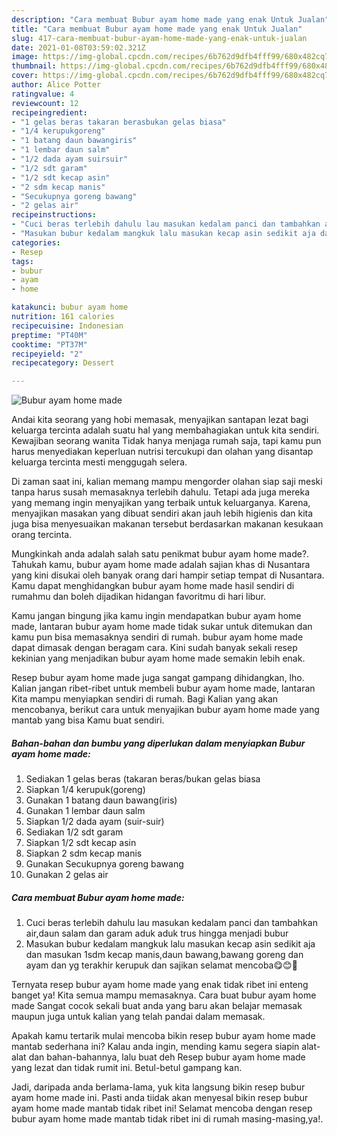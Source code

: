 ```yaml
---
description: "Cara membuat Bubur ayam home made yang enak Untuk Jualan"
title: "Cara membuat Bubur ayam home made yang enak Untuk Jualan"
slug: 417-cara-membuat-bubur-ayam-home-made-yang-enak-untuk-jualan
date: 2021-01-08T03:59:02.321Z
image: https://img-global.cpcdn.com/recipes/6b762d9dfb4fff99/680x482cq70/bubur-ayam-home-made-foto-resep-utama.jpg
thumbnail: https://img-global.cpcdn.com/recipes/6b762d9dfb4fff99/680x482cq70/bubur-ayam-home-made-foto-resep-utama.jpg
cover: https://img-global.cpcdn.com/recipes/6b762d9dfb4fff99/680x482cq70/bubur-ayam-home-made-foto-resep-utama.jpg
author: Alice Potter
ratingvalue: 4
reviewcount: 12
recipeingredient:
- "1 gelas beras takaran berasbukan gelas biasa"
- "1/4 kerupukgoreng"
- "1 batang daun bawangiris"
- "1 lembar daun salm"
- "1/2 dada ayam suirsuir"
- "1/2 sdt garam"
- "1/2 sdt kecap asin"
- "2 sdm kecap manis"
- "Secukupnya goreng bawang"
- "2 gelas air"
recipeinstructions:
- "Cuci beras terlebih dahulu lau masukan kedalam panci dan tambahkan air,daun salam dan garam aduk aduk trus hingga menjadi bubur"
- "Masukan bubur kedalam mangkuk lalu masukan kecap asin sedikit aja dan masukan 1sdm kecap manis,daun bawang,bawang goreng dan ayam dan yg terakhir kerupuk dan sajikan selamat mencoba😋😊🌹"
categories:
- Resep
tags:
- bubur
- ayam
- home

katakunci: bubur ayam home 
nutrition: 161 calories
recipecuisine: Indonesian
preptime: "PT40M"
cooktime: "PT37M"
recipeyield: "2"
recipecategory: Dessert

---
```



![Bubur ayam home made](https://img-global.cpcdn.com/recipes/6b762d9dfb4fff99/680x482cq70/bubur-ayam-home-made-foto-resep-utama.jpg)

Andai kita seorang yang hobi memasak, menyajikan santapan lezat bagi keluarga tercinta adalah suatu hal yang membahagiakan untuk kita sendiri. Kewajiban seorang  wanita Tidak hanya menjaga rumah saja, tapi kamu pun harus menyediakan keperluan nutrisi tercukupi dan olahan yang disantap keluarga tercinta mesti menggugah selera.

Di zaman  saat ini, kalian memang mampu mengorder olahan siap saji meski tanpa harus susah memasaknya terlebih dahulu. Tetapi ada juga mereka yang memang ingin menyajikan yang terbaik untuk keluarganya. Karena, menyajikan masakan yang dibuat sendiri akan jauh lebih higienis dan kita juga bisa menyesuaikan makanan tersebut berdasarkan makanan kesukaan orang tercinta. 



Mungkinkah anda adalah salah satu penikmat bubur ayam home made?. Tahukah kamu, bubur ayam home made adalah sajian khas di Nusantara yang kini disukai oleh banyak orang dari hampir setiap tempat di Nusantara. Kamu dapat menghidangkan bubur ayam home made hasil sendiri di rumahmu dan boleh dijadikan hidangan favoritmu di hari libur.

Kamu jangan bingung jika kamu ingin mendapatkan bubur ayam home made, lantaran bubur ayam home made tidak sukar untuk ditemukan dan kamu pun bisa memasaknya sendiri di rumah. bubur ayam home made dapat dimasak dengan beragam cara. Kini sudah banyak sekali resep kekinian yang menjadikan bubur ayam home made semakin lebih enak.

Resep bubur ayam home made juga sangat gampang dihidangkan, lho. Kalian jangan ribet-ribet untuk membeli bubur ayam home made, lantaran Kita mampu menyiapkan sendiri di rumah. Bagi Kalian yang akan mencobanya, berikut cara untuk menyajikan bubur ayam home made yang mantab yang bisa Kamu buat sendiri.

<!--inarticleads1-->

##### Bahan-bahan dan bumbu yang diperlukan dalam menyiapkan Bubur ayam home made:

1. Sediakan 1 gelas beras (takaran beras/bukan gelas biasa
1. Siapkan 1/4 kerupuk(goreng)
1. Gunakan 1 batang daun bawang(iris)
1. Gunakan 1 lembar daun salm
1. Siapkan 1/2 dada ayam (suir-suir)
1. Sediakan 1/2 sdt garam
1. Siapkan 1/2 sdt kecap asin
1. Siapkan 2 sdm kecap manis
1. Gunakan Secukupnya goreng bawang
1. Gunakan 2 gelas air




<!--inarticleads2-->

##### Cara membuat Bubur ayam home made:

1. Cuci beras terlebih dahulu lau masukan kedalam panci dan tambahkan air,daun salam dan garam aduk aduk trus hingga menjadi bubur
1. Masukan bubur kedalam mangkuk lalu masukan kecap asin sedikit aja dan masukan 1sdm kecap manis,daun bawang,bawang goreng dan ayam dan yg terakhir kerupuk dan sajikan selamat mencoba😋😊🌹




Ternyata resep bubur ayam home made yang enak tidak ribet ini enteng banget ya! Kita semua mampu memasaknya. Cara buat bubur ayam home made Sangat cocok sekali buat anda yang baru akan belajar memasak maupun juga untuk kalian yang telah pandai dalam memasak.

Apakah kamu tertarik mulai mencoba bikin resep bubur ayam home made mantab sederhana ini? Kalau anda ingin, mending kamu segera siapin alat-alat dan bahan-bahannya, lalu buat deh Resep bubur ayam home made yang lezat dan tidak rumit ini. Betul-betul gampang kan. 

Jadi, daripada anda berlama-lama, yuk kita langsung bikin resep bubur ayam home made ini. Pasti anda tiidak akan menyesal bikin resep bubur ayam home made mantab tidak ribet ini! Selamat mencoba dengan resep bubur ayam home made mantab tidak ribet ini di rumah masing-masing,ya!.

